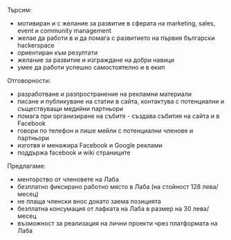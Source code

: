 Търсим:
- мотивиран и с желание за развитие в сферата на marketing, sales, event и community management
- желае да работи в и да помага с развитието на първия български hackerspace
- ориентиран към резултати
- желание за развитие и изграждане на добри навици
- умее да работи успешно самостоятелно и в екип

Отговорности:
- разработване и разпространение на рекламни материали
- писане и публикуване на статии в сайта, контактува с потенциални и съществуващи медийни партньори
- помага при организиране на събитя - създава събития на сайта и в Facebook
- говори по телефон и пише мейли с потенциални членове и партньори
- изготвя и менажира Facebook и Google реклами
- поддържа facebook и wiki страниците

Предлагаме:
- менторство от членовете на Лаба
- безплатно фиксирано работно място в Лаба (на стойност 128 лева/месец)
- не плаща членски внос докато заема позицията
- безплатна консумация от лафката на Лаба в размер на 30 лева/месец
- възможност за реализация на лични проекти чрез платформата на Лаба
